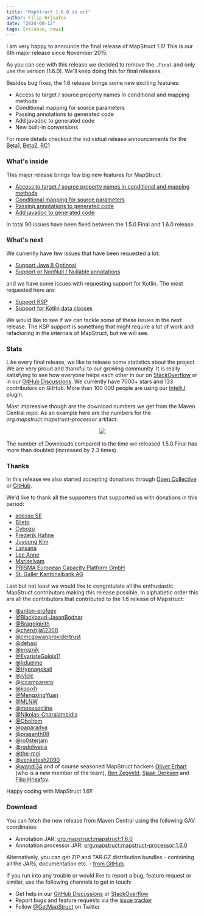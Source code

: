 ```yaml
---
title: "MapStruct 1.6.0 is out"
author: Filip Hrisafov
date: "2024-08-12"
tags: [release, news]
---
```


I am very happy to announce the final release of MapStruct 1.6!
This is our 6th major release since November 2015.

As you can see with this release we decided to remove the `.Final` and only use the version (1.6.0).
We'll keep doing this for final releases.

Besides bug fixes, the 1.6 release brings some new exciting features:

* Access to target / source property names in conditional and mapping methods
* Conditional mapping for source parameters
* Passing annotations to generated code
* Add javadoc to generated code
* New built-in conversions

<!--more-->

For more details checkout the individual release announcements for the 
[Beta1](/news/2023-11-04-mapstruct-1_6_0_Beta1-is-out.md),
[Beta2](/news/2024-05-11-mapstruct-1_6_0_Beta2-is-out.md),
[RC1](/news/2024-07-20-mapstruct-1_6_0_RC1-is-out.md)

### What's inside

This major release brings few big new features for MapStruct:
* [Access to target / source property names in conditional and mapping methods](/news/2023-11-04-mapstruct-1_6_0_Beta1-is-out.md/#access-to-target--source-property-names-in-conditional-and-mapping-methods)
* [Conditional mapping for source parameters](/news/2023-11-04-mapstruct-1_6_0_Beta1-is-out.md/#conditional-mapping-for-source-parameters)
* [Passing annotations to generated code](/documentation/stable/reference/html/#adding-annotations)
* [Add javadoc to generated code](/documentation/stable/reference/html/#javadoc)

In total 90 issues have been fixed between the 1.5.0.Final and 1.6.0 release.

### What's next

We currently have few issues that have been requested a lot:
* [Support Java 8 Optional](https://github.com/mapstruct/mapstruct/issues/674)
* [Support or NonNull / Nullable annotations](https://github.com/mapstruct/mapstruct/issues/1243)

and we have some issues with requesting support for Kotlin.
The most requested here are:

* [Support KSP](https://github.com/mapstruct/mapstruct/issues/2522)
* [Support for Kotlin data classes](https://github.com/mapstruct/mapstruct/issues/2281)

We would like to see if we can tackle some of these issues in the next release.
The KSP support is something that might require a lot of work and refactoring in the internals of MapStruct, but we will see.

### Stats

Like every final release, we like to release some statistics about the project.
We are very proud and thankful to our growing community.
It is really satisfying to see how everyone helps each other in our on [StackOverflow](https://stackoverflow.com/questions/tagged/mapstruct) or in our [GitHub Discussions](https://github.com/mapstruct/mapstruct/discussions).
We currently have 7000+ stars and 133 contributors on GitHub.
More than 100 000 people are using our [IntelliJ](https://plugins.jetbrains.com/plugin/10036-mapstruct-support) plugin.

Most impressive though are the download numbers we get from the Maven Central repo.
As an example here are the numbers for the _org.mapstruct:mapstruct-processor_ artifact:

<div style="text-align:center">
    <img src="/images/downloads_08-2023_08-2024.png" style="padding-bottom: 3px;"/>
</div>

The number of Downloads compared to the time we released 1.5.0.Final has more than doubled (increased by 2.3 times).

### Thanks

In this release we also started accepting donations through [Open Collective](https://opencollective.com/mapstruct) or [GitHub](https://github.com/sponsors/mapstruct).

We'd like to thank all the supporters that supported us with donations in this period:

* [adesso SE](https://github.com/adessoSE)
* [Bileto](https://opencollective.com/bileto)
* [Cybozu](https://github.com/cybozu)
* [Frederik Hahne](https://opencollective.com/atomfrede)
* [Juyoung Kim](https://github.com/kjuyoung)
* [Lansana](https://opencollective.com/lansana)
* [Lee Anne](https://github.com/AnneMayor)
* [Mariselvam](https://github.com/marisnb)
* [PRISMA European Capacity Platform GmbH](https://github.com/jan-prisma)
* [St. Galler Kantonalbank AG](https://opencollective.com/st-galler-kantonalbank-ag)


Last but not least we would like to congratulate all the enthusiastic MapStruct contributors making this release possible.
In alphabetic order this are all the contributors that contributed to the 1.6 release of Mapstruct:

* [@anton-erofeev](https://github.com/anton-erofeev)
* [@Blackbaud-JasonBodnar](https://github.com/Blackbaud-JasonBodnar)
* [@Bragolgirith](https://github.com/Bragolgirith)
* [@chenzijia12300](https://github.com/chenzijia12300)
* [@cmcgowanprovidertrust](https://github.com/cmcgowanprovidertrust)
* [@dehasi](https://github.com/dehasi)
* [@eroznik](https://github.com/eroznik)
* [@EvaristeGalois11](https://github.com/EvaristeGalois11)
* [@hduelme](https://github.com/hduelme)
* [@Hypnagokali](https://github.com/Hypnagokali)
* [@ivlcic](https://github.com/ivlcic)
* [@jccampanero](https://github.com/jccampanero)
* [@kooixh](https://github.com/kooixh)
* [@MengxingYuan](https://github.com/MengxingYuan)
* [@MLNW](https://github.com/MLNW)
* [@mosesonline](https://github.com/mosesonline)
* [@Nikolas-Charalambidis](https://github.com/Nikolas-Charalambidis)
* [@Obolrom](https://github.com/Obolrom)
* [@paparadva](https://github.com/paparadva)
* [@prasanth08](https://github.com/prasanth08)
* [@ro0sterjam](https://github.com/ro0sterjam)
* [@rgdoliveira](https://github.com/rgdoliveira)
* [@the-mgi](https://github.com/the-mgi)
* [@venkatesh2090](https://github.com/venkatesh2090)
* [@wandi34](https://github.com/wandi34)
  and of course seasoned MapStruct hackers [Oliver Erhart](https://github.com/thunderhook) (who is a new member of the team), [Ben Zegveld](https://github.com/Zegveld), [Sjaak Derksen](https://github.com/sjaakd) and [Filip Hrisafov](https://github.com/filiphr).

Happy coding with MapStruct 1.6!!

### Download

You can fetch the new release from Maven Central using the following GAV coordinates:

* Annotation JAR: [org.mapstruct:mapstruct:1.6.0](http://search.maven.org/#artifactdetails|org.mapstruct|mapstruct|1.6.0|jar)
* Annotation processor JAR: [org.mapstruct:mapstruct-processor:1.6.0](http://search.maven.org/#artifactdetails|org.mapstruct|mapstruct-processor|1.6.0|jar)

Alternatively, you can get ZIP and TAR.GZ distribution bundles - containing all the JARs, documentation etc. - [from GitHub](https://github.com/mapstruct/mapstruct/releases/tag/1.6.0).

If you run into any trouble or would like to report a bug, feature request or similar, use the following channels to get in touch:

* Get help in our [GitHub Discussions](https://github.com/mapstruct/mapstruct/discussions) or [StackOverflow](https://stackoverflow.com/questions/tagged/mapstruct)
* Report bugs and feature requests via the [issue tracker](https://github.com/mapstruct/mapstruct/issues)
* Follow [@GetMapStruct](https://twitter.com/GetMapStruct) on Twitter
